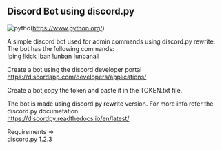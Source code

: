 ## Discord Bot using discord.py

![pytho](https://img.shields.io/badge/python-3.8.6-blue.svg)(https://www.python.org/)

A simple discord bot used for admin commands using discord.py rewrite.
The bot has the following commands:  
!ping  !kick   !ban  !unban   !unbanall

Create a bot using the discord developer portal
https://discordapp.com/developers/applications/

Create a bot,copy the token and paste it in the TOKEN.txt file.

The bot is made using discord.py rewrite version. For more info refer the discord.py documetation.  
https://discordpy.readthedocs.io/en/latest/

Requirements =>  
discord.py 1.2.3

